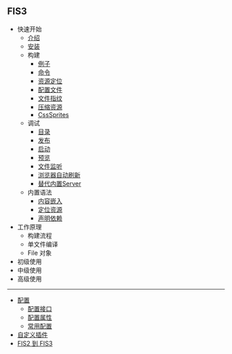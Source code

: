 ## FIS3
- 快速开始
  - [介绍](./beginning/intro.md)
  - [安装](./beginning/install.md)
  - 构建
    - [例子](./beginning/release.md#例子)
    - [命令](./beginning/release.md#命令)
    - [资源定位](./beginning/release.md#资源定位)
    - [配置文件](./beginning/release.md#配置文件)
    - [文件指纹](./beginning/release.md#文件指纹)
    - [压缩资源](./beginning/release.md#压缩资源)
    - [CssSprites](./beginning/release.md#CssSprites)
  - 调试
    - [目录](./beginning/debug.md#目录)
    - [发布](./beginning/debug.md#发布)
    - [启动](./beginning/debug.md#启动)
    - [预览](./beginning/debug.md#预览)
    - [文件监听](./beginning/debug.md#文件监听)
    - [浏览器自动刷新](./beginning/debug.md#浏览器自动刷新)
    - [替代内置Server](./beginning/debug.md#替代内置Server)
  - 内置语法
    - [内容嵌入](./user-dev/inline.md)
    - [定位资源](./user-dev/uri.md)
    - [声明依赖](./user-dev/require.md)
- 工作原理
  - 构建流程
  - 单文件编译
  - File 对象
- 初级使用
- 中级使用
- 高级使用

----

- [配置](./api/config.md)
  - [配置接口](./api/config-api.md)
  - [配置属性](./api/config-props.md)
  - [常用配置](./api)
- [自定义插件](./custom/dev-plugin.md)
- [FIS2 到 FIS3](./fis2-to-fis3.md)
